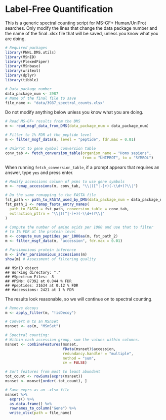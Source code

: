 # Label-Free Quantification

This is a generic spectral counting script for MS-GF+ Human/UniProt searches. Only modify the lines that change the data package number and the name of the final .xlsx file that will be saved, unless you know what you are doing.


```r
# Required packages
library(PNNL.DMS.utils)
library(MSnID)
library(PlexedPiper)
library(MSnbase)
library(writexl)
library(dplyr)
library(tibble)
```



```r
# Data package number
data_package_num <- 3987
# Name of the final file to save
file_name <- "data/3987_spectral_counts.xlsx"
```

Do not modify anything below unless you know what you are doing.


```r
# Read MS-GF+ results from the DMS
m <- read_msgf_data_from_DMS(data_package_num = data_package_num)

# Filter to 1% FDR at the peptide level
m <- filter_msgf_data(m, level = "peptide", fdr.max = 0.01)

# UniProt to gene symbol conversion table
conv_tab <- fetch_conversion_table(organism_name = "Homo sapiens", 
                                   from = "UNIPROT", to = "SYMBOL")
```

When running `fetch_conversion_table`, if a prompt appears that requires an answer, type `yes` and press enter.


```r
# Modify accessions column of psms to use gene symbols
m <- remap_accessions(m, conv_tab, "\\|([^|-]+)(-\\d+)?\\|")

# Do the same remapping to the FASTA file
fst_path <- path_to_FASTA_used_by_DMS(data_package_num = data_package_num)
fst_path_2 <- remap_fasta_entry_names(
  path_to_FASTA = fst_path, conversion_table = conv_tab, 
  extraction_pttrn = "\\|([^|-]+)(-\\d+)?\\|"
)

# Compute the number of amino acids per 1000 and use that to filter
# to 1% FDR at the protein level
m <- compute_num_peptides_per_1000aa(m, fst_path_2)
m <- filter_msgf_data(m, "accession", fdr.max = 0.01)

# Parsimonious protein inference
m <- infer_parsimonious_accessions(m)
show(m) # Assessment of filtering quality
```

```
## MSnID object
## Working directory: "."
## #Spectrum Files:  8 
## #PSMs: 87392 at 0.044 % FDR
## #peptides: 21634 at 0.12 % FDR
## #accessions: 2421 at 1 % FDR
```

The results look reasonable, so we will continue on to spectral counting.


```r
# Remove decoys
m <- apply_filter(m, "!isDecoy")

# Convert m to an MSnSet
msnset <- as(m, "MSnSet")

# Spectral counting:
# Within each accession group, sum the values within columns.
msnset <- combineFeatures(msnset,
                          fData(msnset)$accession,
                          redundancy.handler = "multiple",
                          method = "sum",
                          cv = FALSE)

# Sort features from most to least abundant
tot_count <- rowSums(exprs(msnset))
msnset <- msnset[order(-tot_count), ]
```


```r
# Save exprs as an .xlsx file
msnset %>%
  exprs() %>%
  as.data.frame() %>%
  rownames_to_column("Gene") %>%
  write_xlsx(path = file_name)
```

